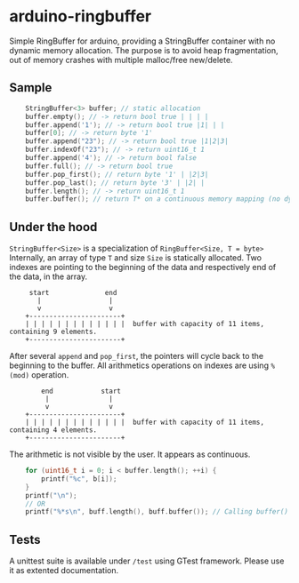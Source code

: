 # arduino-ringbuffer

Simple RingBuffer for arduino, providing a StringBuffer container with no dynamic memory allocation.
The purpose is to avoid heap fragmentation, out of memory crashes with multiple malloc/free new/delete.

## Sample

```C++
	StringBuffer<3> buffer; // static allocation
	buffer.empty(); // -> return bool true | | | |
	buffer.append('1'); // -> return bool true |1| | |
	buffer[0]; // -> return byte '1'
	buffer.append("23"); // -> return bool true |1|2|3|
	buffer.indexOf("23"); // -> return uint16_t 1
	buffer.append('4'); // -> return bool false
	buffer.full(); // -> return bool true
	buffer.pop_first(); // return byte '1' | |2|3|
	buffer.pop_last(); // return byte '3' | |2| |
	buffer.length(); // -> return uint16_t 1
	buffer.buffer(); // return T* on a continuous memory mapping (no dynamic allocation, only memmove)
```

## Under the hood

`StringBuffer<Size>` is a specialization of `RingBuffer<Size, T = byte>`
Internally, an array of type `T` and size `Size` is statically allocated.
Two indexes are pointing to the beginning of the data and respectively end of the data, in the array.
```
	 start              end
	   |                 |
	   v                 v
	+-----------------------+
	| | | | | | | | | | | | |  buffer with capacity of 11 items, containing 9 elements.
	+-----------------------+
```
 After several `append` and `pop_first`, the pointers will cycle back to the beginning to the buffer. All arithmetics operations on indexes are using `% (mod)` operation.
 
```
	    end            start
	     |               |
	     v               v
	+-----------------------+
	| | | | | | | | | | | | |  buffer with capacity of 11 items, containing 4 elements.
	+-----------------------+
```

The arithmetic is not visible by the user. It appears as continuous.

```C++
	for (uint16_t i = 0; i < buffer.length(); ++i) {
		printf("%c", b[i]);
	}
	printf("\n");
	// OR
	printf("%*s\n", buff.length(), buff.buffer()); // Calling buffer() MAY cause a call to memmove
```

## Tests

A unittest suite is available under `/test` using GTest framework. Please use it as extented documentation.

